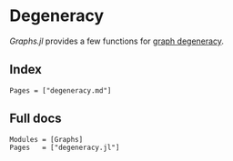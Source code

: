 # Degeneracy

*Graphs.jl* provides a few functions for [graph degeneracy](https://en.wikipedia.org/wiki/Degeneracy_(graph_theory)).

## Index

```@index
Pages = ["degeneracy.md"]
```

## Full docs

```@autodocs
Modules = [Graphs]
Pages   = ["degeneracy.jl"]

```
